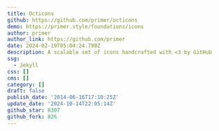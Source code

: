 ```yaml
---
title: Octicons
github: https://github.com/primer/octicons
demo: https://primer.style/foundations/icons
author: primer
author_link: https://github.com/primer
date: 2024-02-19T05:04:24.798Z
description: A scalable set of icons handcrafted with <3 by GitHub
ssg:
  - Jekyll
css: []
cms: []
category: []
draft: false
publish_date: '2014-06-16T17:10:25Z'
update_date: '2024-10-14T22:05:14Z'
github_star: 8307
github_fork: 826
---
```

